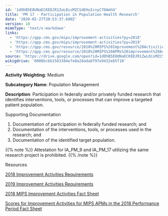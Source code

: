 ```yaml
---
id: '1dOhB5E8UNaECKEDJR1ZwL0isMZCSdEHuIcnyC7OAmhU'
title: 'PM 17 - Participation in Population Health Research'
date: '2020-02-27T20:53:37.600Z'
version: 18
mimeType: 'text/x-markdown'
links:
  - 'https://qpp.cms.gov/mips/improvement-activities?py=2018'
  - 'https://qpp.cms.gov/mips/improvement-activities?py=2019'
  - 'https://qpp.cms.gov/resource/2018%20MIPS%20Improvement%20Activities%20Fact%20Sheet'
  - 'https://qpp.cms.gov/resource/2018%20MIPS%20APMs%20improvement%20Activities%20scores%20fact%20sheet'
source: 'https://drive.google.com/open?id=1dOhB5E8UNaECKEDJR1ZwL0isMZCSdEHuIcnyC7OAmhU'
wikigdrive: '0008bcbb1563384efe0a28ada6f97e9432e65f10'
---
```

**Activity Weighting**: Medium

**Subcategory Name**: Population Management

**Description**: Participation in federally and/or privately funded research that identifies interventions, tools, or processes that can improve a targeted patient population.

Supporting Documentation

1. Documentation of participation in federally funded research; and
2. Documentation of the interventions, tools, or processes used in the research; and
3. Documentation of the identified target population.

{{% note %}}
Attestation for IA_PM_9 and IA_PM_17 utilizing the same research project is prohibited.
{{% /note %}}

Resources

[2018 Improvement Activities Requirements](https://qpp.cms.gov/mips/improvement-activities?py=2018)

[2019 Improvement Activities Requirements](https://qpp.cms.gov/mips/improvement-activities?py=2019)

[2018 MIPS Improvement Activities Fact Sheet](https://qpp.cms.gov/resource/2018%20MIPS%20Improvement%20Activities%20Fact%20Sheet)

[Scores for Improvement Activities for MIPS APMs in the 2018 Performance Period Fact Sheet](https://qpp.cms.gov/resource/2018%20MIPS%20APMs%20improvement%20Activities%20scores%20fact%20sheet)
